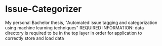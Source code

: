 # Issue-Categorizer
My personal Bachelor thesis, "Automated issue tagging and categorization using machine learning techniques"
REQUIRED INFORMATION:
data directory is required to be in the top layer in order for application to correctly store and load data